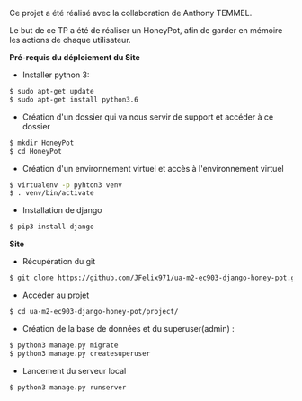 Ce projet a été réalisé avec la collaboration de Anthony TEMMEL.

Le but de ce TP a été de réaliser un HoneyPot, afin de garder en mémoire les actions de chaque utilisateur.

__**Pré-requis du déploiement du Site**__
 -  Installer python 3:
  ```sh
 $ sudo apt-get update
 $ sudo apt-get install python3.6
 ```
 -  Création d'un dossier qui va nous servir de support et accéder à ce dossier
 ```sh
$ mkdir HoneyPot
$ cd HoneyPot
```
 -  Création d'un environnement virtuel et accès à l'environnement virtuel
  ```sh
$ virtualenv -p pyhton3 venv
$ . venv/bin/activate
```
 -  Installation de django
  ```sh
$ pip3 install django
```

**Site**
 -  Récupération du git
  ```sh
$ git clone https://github.com/JFelix971/ua-m2-ec903-django-honey-pot.git
```
 -  Accéder au projet
  ```sh
$ cd ua-m2-ec903-django-honey-pot/project/
```
 -  Création de la base de données et du superuser(admin) :
   ```sh
$ python3 manage.py migrate
$ python3 manage.py createsuperuser
```
  - Lancement du serveur local
   ```sh
$ python3 manage.py runserver
```



 


